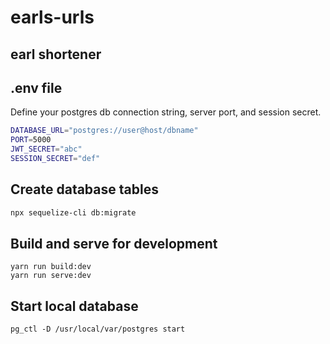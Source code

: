 # earls-urls

## earl shortener

## .env file
Define your postgres db connection string, server port, and session secret.

```sh
DATABASE_URL="postgres://user@host/dbname"
PORT=5000
JWT_SECRET="abc"
SESSION_SECRET="def"
```

## Create database tables
```sh
npx sequelize-cli db:migrate
```

## Build and serve for development
```
yarn run build:dev
yarn run serve:dev
```

## Start local database
```
pg_ctl -D /usr/local/var/postgres start
```